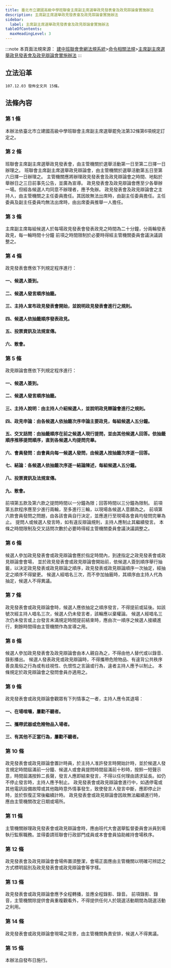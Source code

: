 ```yaml
---
title: 臺北市立建國高級中學班聯會主席副主席選舉政見發表會及政見辯論會實施辦法  
description: 主席副主席選舉政見發表會及政見辯論會實施辦法
sidebar:
  label: 主席副主席選舉政見發表會及政見辯論會實施辦法
tableOfContents:
  maxHeadingLevel: 3
---
```


:::note
本頁面法規來源：
[建中班聯會會網法規系統](https://ckhssc.wordpress.com/%e6%b3%95%e8%a6%8f%e7%b3%bb%e7%b5%b1/)\>[命令相關法規](https://ckhssc.wordpress.com/%e6%b3%95%e8%a6%8f%e5%91%bd%e4%bb%a4/)\>[主席副主席選舉政見發表會及政見辯論會實施辦法](https://drive.google.com/file/d/1bo1Lcx5KWKgKG4gRhf2e1SpOIyOz0s8i/view?usp=sharing)
:::

## 立法沿革 
```
107.12.03 發佈全文共 15條。 
```

## 法條內容

### 第 1 條 

本辦法依臺北市立建國高級中學班聯會主席副主席選舉罷免法第32條第6項規定訂定之。 

### 第 2 條 

班聯會主席副主席選舉政見發表會，由主管機關於選舉活動第一日至第二日擇一日辦理之。 
班聯會主席副主席選舉政見辯論會，由主管機關於選舉活動第五日至第六日擇一日辦理之。
主管機關應將辦理政見發表會及政見辯論會之時間、地點於舉辦日之三日前事先公告，並廣為宣導。 政見發表會及政見辯論會應至少各舉辦一場。但經各候選人均同意不辦理者，應予免辦。 政見發表會及政見辯論會之主持人，由主管機關之主任委員擔任。其因故無法出席時，由副主任委員擔任。主任委員及副主任委員均無法出席時，由出席委員推舉一人擔任。 

### 第 3 條 

主席副主席每組候選人於每場政見發表會發表政見之時間為二十分鐘，分兩輪發表政見，每一輪時間十分鐘 前項之時間限制於必要時得經主管機關委員會議決議調整之。 

### 第 4 條 

政見發表會應依下列規定程序進行：

#### 一、候選人簽到。

#### 二、候選人發言順序抽籤。

#### 三、主持人宣布政見發表會開始，並說明政見發表會進行之規則。

#### 四、候選人依抽籤順序發表政見。

#### 五、投票資訊及法規宣傳。

#### 六、散會。 

### 第 5 條 

政見辯論會應依下列規定程序進行：


#### 一、候選人簽到。

#### 二、候選人發言順序抽籤。

#### 三、主持人說明：由主持人介紹候選人，並說明政見辯論會進行之規則。

#### 四、政見申論：由各候選人依抽籤次序申論主要政見，每組候選人五分鐘。

#### 五、交叉詰問：由抽籤順序在前之候選人現行提問，並由其他候選人回答。依抽籤順序推移提問順序，直到各候選人均提問完畢。

#### 六、會員發問：由會員向每一候選人發問，由候選人按抽籤次序逐一回答。

#### 七、結論：各候選人依抽籤次序逐一結論陳述，每組候選人五分鐘。

#### 八、投票資訊及法規宣傳。

#### 九、散會。 

前項第五款及第六款之提問時間以一分鐘為限；回答時間以三分鐘為限制。 前項第五款程序應至少進行兩輪，至多進行三輪，以現場各候選人意願為之。 前項第六款會員發問之問題，由各該會員自行決定，並應進行至現場各會員均發問完畢為止。 提問人或候選人發言時，如有違反辯論規則，主持人應制止其繼續發言。 本條之時間限制及交叉詰問次數於必要時得經主管機關委員會議決議調整之。 

### 第 6 條 

候選人參加政見發表會或政見辯論會應於指定時間內，到達指定之政見發表會或政見辯論會會場，
並於政見發表會或政見辯論會開始前，依候選人簽到順序舉行抽籤，以決定政見發表或政見辯論之順序，政見發表或政見辯論順序一次抽定，經抽定之順序不得變更。 候選人經唱名三次，而不參加抽籤時，其順序由主持人代為抽定，候選人不得異議。 

### 第 7 條 

政見發表會或政見辯論會時，候選人應依抽定之順序發言，不得提前或延後。如該號次經主持人唱名三次，候選人仍未發言者，該輪應以棄權論。 候選人經唱名三次仍未發言或上台發言未滿規定時間提前結束時，應由次一順序之候選人接續進行，剩餘時間得由主管機關作為宣導之用。 

### 第 8 條 

候選人參加政見發表會及政見辯論會由本人親自為之，不得由他人替代或以錄音、錄影播出。
候選人發表政見或政見辯論時，不得攜帶危險物品、有違背公共秩序善良風俗之行為或有歧視性、仇恨性之言論或行為，違者主持人應予以制止。 本條規定於政見辯論會之發問會員亦適用之。 

### 第 9 條 

政見發表會或政見辯論會觀眾有下列情事之一者，主持人應令其退場：


#### 一、在場喧嚷，屢勸不聽者。

#### 二、攜帶武器或危險物品入場者。

#### 三、有其他不正當行為，屢勸不聽者。 

### 第 10 條 

政見發表會或政見辯論會置計時員，於主持人准許發言時開始計時，並於候選人發言規定時間屆滿前一分鐘、候選人或會員提問時間屆滿前十秒時，按鈴一短聲示意，時間屆滿按鈴二長聲，發言人應即結束發言，不得以任何理由請求延長。如仍不停止發言時，主持人應予制止。 政見發表會或政見辯論會進行中，如遇停電或其他電訊設備故障或其他臨時意外情事發生，致使發言人發言中斷，應即停止計時，並於恢復正常後繼續計時。 政見發表會或政見辯論會因故無法繼續進行時，應由主管機關改定日期或場所。 

### 第 11 條 

主管機關辦理政見發表會或政見辯論會時，應由班代大會選舉監督委員會派員到場執行監察職務。並得委請班聯會行政部門成員或本會會員協助維持會場秩序。 

### 第 12 條 

政見發表會及政見辯論會會場佈置須整潔，會場正面應由主管機關以明確可辨認之方式標明屆別及政見發表會或政見辯論會等字樣。 

### 第 13 條 

政見發表會或政見辯論會應予全程轉播，並應全程錄影、錄音。
前項錄影、錄音，主管機關除提供會員重複觀看外，不得提供任何人於競選活動期間為競選活動之利用。 

### 第 14 條 

政見發表會或政見辯論會現場之背景，由主管機關負責安排，候選人不得異議。 

### 第 15 條 

本辦法自發布日施行。 